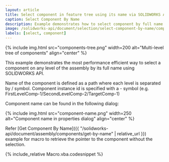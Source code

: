 ```yaml
---
layout: article
title: Select component in feature tree using its name via SOLIDWORKS API
caption: Select Component By Name
description: Example demonstrates how to select component by full name at any level of the assembly in the feature manager tree
image: /solidworks-api/document/selection/select-component-by-name/components-tree.png
labels: [select, component]
---
```

{% include img.html src="components-tree.png" width=200 alt="Multi-level tree of components" align="center" %}

This example demonstrates the most performance efficient way to select a component on any level of the assembly by its full name using SOLIDWORKS API.

Name of the component is defined as a path where each level is separated by / symbol. Component instance id is specified with a - symbol (e.g. FirstLevelComp-1/SecondLevelComp-2/TargetComp-1)

Component name can be found in the following dialog:

{% include img.html src="component-name.png" width=250 alt="Component name in properties dialog" align="center" %}

Refer [Get Component By Name]({{ "/solidworks-api/document/assembly/components/get-by-name" | relative_url }}) example for macro to retrieve the pointer to the component without the selection.

{% include_relative Macro.vba.codesnippet %}

